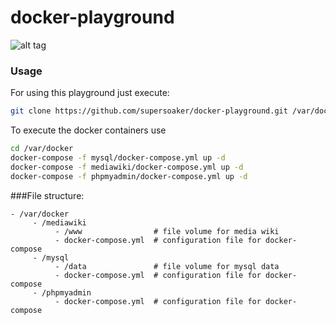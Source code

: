 # docker-playground
![alt tag](http://engineering.viki.com/images/blog/docker_all_the_things.jpg)
### Usage
For using this playground just execute:
```bash
git clone https://github.com/supersoaker/docker-playground.git /var/docker
```
To execute the docker containers use
```bash
cd /var/docker
docker-compose -f mysql/docker-compose.yml up -d
docker-compose -f mediawiki/docker-compose.yml up -d
docker-compose -f phpmyadmin/docker-compose.yml up -d
```

###File structure:
```
- /var/docker
     - /mediawiki
          - /www                # file volume for media wiki
          - docker-compose.yml  # configuration file for docker-compose
     - /mysql
          - /data               # file volume for mysql data
          - docker-compose.yml  # configuration file for docker-compose
     - /phpmyadmin
          - docker-compose.yml  # configuration file for docker-compose
```
